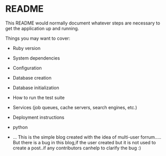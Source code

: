 # README

This README would normally document whatever steps are necessary to get the
application up and running.

Things you may want to cover:

* Ruby version

* System dependencies

* Configuration

* Database creation

* Database initialization

* How to run the test suite

* Services (job queues, cache servers, search engines, etc.)

* Deployment instructions

* python

* ...
This is the simple blog created with the idea of multi-user forrum..... But there is a bug in this blog,if the user created but it is not used to create a post..if any contributors canhelp to clarify the bug :)
